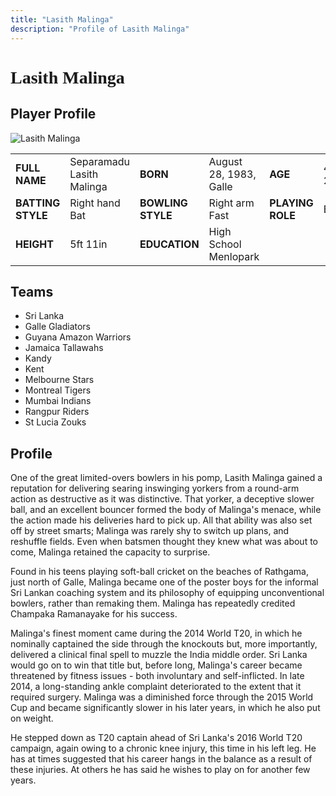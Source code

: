 ```yaml
---
title: "Lasith Malinga"
description: "Profile of Lasith Malinga"
---
```


# <span style="font-family: 'Playfair Display', serif;">Lasith Malinga</span>

## Player Profile

![Lasith Malinga](/images/lm.jpg)

<table>
  <tr>
    <td><strong>FULL NAME</strong></td>
    <td>Separamadu Lasith Malinga</td>
    <td><strong>BORN</strong></td>
    <td>August 28, 1983, Galle</td>
    <td><strong>AGE</strong></td>
    <td>40y 274d</td>
  </tr>
  <tr>
    <td><strong>BATTING STYLE</strong></td>
    <td>Right hand Bat</td>
    <td><strong>BOWLING STYLE</strong></td>
    <td>Right arm Fast</td>
    <td><strong>PLAYING ROLE</strong></td>
    <td>Bowler</td>
  </tr>
  <tr>
    <td><strong>HEIGHT</strong></td>
    <td>5ft 11in</td>
    <td><strong>EDUCATION</strong></td>
    <td>High School Menlopark</td>
  </tr>
</table>

## Teams

- Sri Lanka
- Galle Gladiators
- Guyana Amazon Warriors
- Jamaica Tallawahs
- Kandy
- Kent
- Melbourne Stars
- Montreal Tigers
- Mumbai Indians
- Rangpur Riders
- St Lucia Zouks

## Profile

One of the great limited-overs bowlers in his pomp, Lasith Malinga gained a reputation for delivering searing inswinging yorkers from a round-arm action as destructive as it was distinctive. That yorker, a deceptive slower ball, and an excellent bouncer formed the body of Malinga's menace, while the action made his deliveries hard to pick up. All that ability was also set off by street smarts; Malinga was rarely shy to switch up plans, and reshuffle fields. Even when batsmen thought they knew what was about to come, Malinga retained the capacity to surprise.

Found in his teens playing soft-ball cricket on the beaches of Rathgama, just north of Galle, Malinga became one of the poster boys for the informal Sri Lankan coaching system and its philosophy of equipping unconventional bowlers, rather than remaking them. Malinga has repeatedly credited Champaka Ramanayake for his success. 

Malinga's finest moment came during the 2014 World T20, in which he nominally captained the side through the knockouts but, more importantly, delivered a clinical final spell to muzzle the India middle order. Sri Lanka would go on to win that title but, before long, Malinga's career became threatened by fitness issues - both involuntary and self-inflicted. In late 2014, a long-standing ankle complaint deteriorated to the extent that it required surgery. Malinga was a diminished force through the 2015 World Cup and became significantly slower in his later years, in which he also put on weight.

He stepped down as T20 captain ahead of Sri Lanka's 2016 World T20 campaign, again owing to a chronic knee injury, this time in his left leg. He has at times suggested that his career hangs in the balance as a result of these injuries. At others he has said he wishes to play on for another few years.